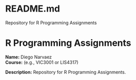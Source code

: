 # README.md
Repository for R Programming Assignments
# R Programming Assignments

**Name:** Diego Narvaez  
**Course:** (e.g., VIC3001 or LIS4317)

**Description:** Repository for R Programming Assignments.
